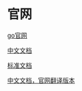 # 官网
[go官网](https://golang.org)



[中文文档](http://www.topgoer.com/)



[标准文档](http://word.topgoer.com/)

[中文文档，官网翻译版本](http://docscn.studygolang.com/doc/)